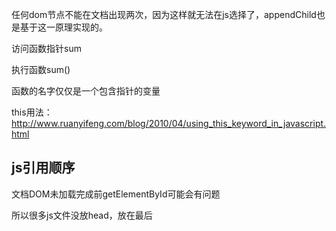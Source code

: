 任何dom节点不能在文档出现两次，因为这样就无法在js选择了，appendChild也是基于这一原理实现的。

访问函数指针sum

执行函数sum()

函数的名字仅仅是一个包含指针的变量

this用法：http://www.ruanyifeng.com/blog/2010/04/using_this_keyword_in_javascript.html


## js引用顺序

文档DOM未加载完成前getElementById可能会有问题

所以很多js文件没放head，放在最后